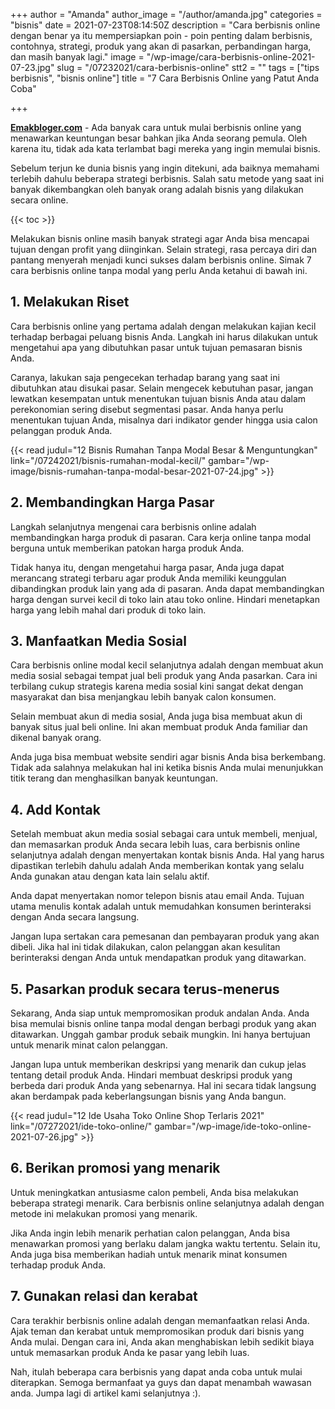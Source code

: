 +++
author = "Amanda"
author_image = "/author/amanda.jpg"
categories = "bisnis"
date = 2021-07-23T08:14:50Z
description = "Cara berbisnis online dengan benar ya itu mempersiapkan poin - poin penting dalam berbisnis, contohnya, strategi, produk yang akan di pasarkan, perbandingan harga, dan masih banyak lagi."
image = "/wp-image/cara-berbisnis-online-2021-07-23.jpg"
slug = "/07232021/cara-berbisnis-online"
stt2 = ""
tags = ["tips berbisnis", "bisnis online"]
title = "7 Cara Berbisnis Online yang Patut Anda Coba"

+++

[**Emakbloger.com**](/) - Ada banyak cara untuk mulai berbisnis online yang menawarkan keuntungan besar bahkan jika Anda seorang pemula. Oleh karena itu, tidak ada kata terlambat bagi mereka yang ingin memulai bisnis.

Sebelum terjun ke dunia bisnis yang ingin ditekuni, ada baiknya memahami terlebih dahulu beberapa strategi berbisnis. Salah satu metode yang saat ini banyak dikembangkan oleh banyak orang adalah bisnis yang dilakukan secara online.

{{< toc >}}

Melakukan bisnis online masih banyak strategi agar Anda bisa mencapai tujuan dengan profit yang diinginkan. Selain strategi, rasa percaya diri dan pantang menyerah menjadi kunci sukses dalam berbisnis online. Simak 7 cara berbisnis online tanpa modal yang perlu Anda ketahui di bawah ini.

## 1. Melakukan Riset

Cara berbisnis online yang pertama adalah dengan melakukan kajian kecil terhadap berbagai peluang bisnis Anda. Langkah ini harus dilakukan untuk mengetahui apa yang dibutuhkan pasar untuk tujuan pemasaran bisnis Anda.

Caranya, lakukan saja pengecekan terhadap barang yang saat ini dibutuhkan atau disukai pasar. Selain mengecek kebutuhan pasar, jangan lewatkan kesempatan untuk menentukan tujuan bisnis Anda atau dalam perekonomian sering disebut segmentasi pasar. Anda hanya perlu menentukan tujuan Anda, misalnya dari indikator gender hingga usia calon pelanggan produk Anda.

{{< read judul="12 Bisnis Rumahan Tanpa Modal Besar & Menguntungkan" link="/07242021/bisnis-rumahan-modal-kecil/" gambar="/wp-image/bisnis-rumahan-tanpa-modal-besar-2021-07-24.jpg" >}}

## 2. Membandingkan Harga Pasar

Langkah selanjutnya mengenai cara berbisnis online adalah membandingkan harga produk di pasaran. Cara kerja online tanpa modal berguna untuk memberikan patokan harga produk Anda.

Tidak hanya itu, dengan mengetahui harga pasar, Anda juga dapat merancang strategi terbaru agar produk Anda memiliki keunggulan dibandingkan produk lain yang ada di pasaran. Anda dapat membandingkan harga dengan survei kecil di toko lain atau toko online. Hindari menetapkan harga yang lebih mahal dari produk di toko lain.

## 3. Manfaatkan Media Sosial

Cara berbisnis online modal kecil selanjutnya adalah dengan membuat akun media sosial sebagai tempat jual beli produk yang Anda pasarkan. Cara ini terbilang cukup strategis karena media sosial kini sangat dekat dengan masyarakat dan bisa menjangkau lebih banyak calon konsumen.

Selain membuat akun di media sosial, Anda juga bisa membuat akun di banyak situs jual beli online. Ini akan membuat produk Anda familiar dan dikenal banyak orang.

Anda juga bisa membuat website sendiri agar bisnis Anda bisa berkembang. Tidak ada salahnya melakukan hal ini ketika bisnis Anda mulai menunjukkan titik terang dan menghasilkan banyak keuntungan.

## 4. Add Kontak

Setelah membuat akun media sosial sebagai cara untuk membeli, menjual, dan memasarkan produk Anda secara lebih luas, cara berbisnis online selanjutnya adalah dengan menyertakan kontak bisnis Anda. Hal yang harus dipastikan terlebih dahulu adalah Anda memberikan kontak yang selalu Anda gunakan atau dengan kata lain selalu aktif.

Anda dapat menyertakan nomor telepon bisnis atau email Anda. Tujuan utama menulis kontak adalah untuk memudahkan konsumen berinteraksi dengan Anda secara langsung.

Jangan lupa sertakan cara pemesanan dan pembayaran produk yang akan dibeli. Jika hal ini tidak dilakukan, calon pelanggan akan kesulitan berinteraksi dengan Anda untuk mendapatkan produk yang ditawarkan.

## 5. Pasarkan produk secara terus-menerus

Sekarang, Anda siap untuk mempromosikan produk andalan Anda. Anda bisa memulai bisnis online tanpa modal dengan berbagi produk yang akan ditawarkan. Unggah gambar produk sebaik mungkin. Ini hanya bertujuan untuk menarik minat calon pelanggan.

Jangan lupa untuk memberikan deskripsi yang menarik dan cukup jelas tentang detail produk Anda. Hindari membuat deskripsi produk yang berbeda dari produk Anda yang sebenarnya. Hal ini secara tidak langsung akan berdampak pada keberlangsungan bisnis yang Anda bangun.

{{< read judul="12 Ide Usaha Toko Online Shop Terlaris 2021" link="/07272021/ide-toko-online/" gambar="/wp-image/ide-toko-online-2021-07-26.jpg" >}}

## 6. Berikan promosi yang menarik

Untuk meningkatkan antusiasme calon pembeli, Anda bisa melakukan beberapa strategi menarik. Cara berbisnis online selanjutnya adalah dengan metode ini melakukan promosi yang menarik.

Jika Anda ingin lebih menarik perhatian calon pelanggan, Anda bisa menawarkan promosi yang berlaku dalam jangka waktu tertentu. Selain itu, Anda juga bisa memberikan hadiah untuk menarik minat konsumen terhadap produk Anda.

## 7. Gunakan relasi dan kerabat

Cara terakhir berbisnis online adalah dengan memanfaatkan relasi Anda. Ajak teman dan kerabat untuk mempromosikan produk dari bisnis yang Anda mulai. Dengan cara ini, Anda akan menghabiskan lebih sedikit biaya untuk memasarkan produk Anda ke pasar yang lebih luas.

Nah, itulah beberapa cara berbisnis yang dapat anda coba untuk mulai diterapkan. Semoga bermanfaat ya guys dan dapat menambah wawasan anda. Jumpa lagi di artikel kami selanjutnya :).
